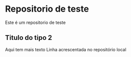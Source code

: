 # Repositorio de teste
Este é um repositorio de teste
## Titulo do tipo 2 
Aqui tem mais texto
Linha acrescentada no repositório local
